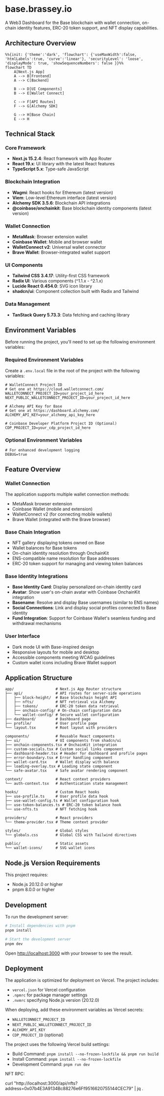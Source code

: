 # base.brassey.io

A Web3 Dashboard for the Base blockchain with wallet connection, on-chain identity features, ERC-20 token support, and NFT display capabilities.

## Architecture Overview

```mermaid
%%{init: {'theme':'dark', 'flowchart': {'useMaxWidth':false, 'htmlLabels':true, 'curve':'linear'}, 'securityLevel': 'loose', 'displayMode': true, 'showSequenceNumbers': false }}%%
flowchart TD
    A[Next.js App]
    A --> B[Frontend]
    A --> C[Backend]
    
    B --> D[UI Components]
    B --> E[Wallet Connect]
    
    C --> F[API Routes]
    F --> G[Alchemy SDK]
    
    G --> H[Base Chain]
    E --> H
```

## Technical Stack

### Core Framework
- **Next.js 15.2.4**: React framework with App Router
- **React 19.x**: UI library with the latest React features
- **TypeScript 5.x**: Type-safe JavaScript

### Blockchain Integration
- **Wagmi**: React hooks for Ethereum (latest version)
- **Viem**: Low-level Ethereum interface (latest version)
- **Alchemy SDK 3.5.6**: Blockchain API integrations
- **@coinbase/onchainkit**: Base blockchain identity components (latest version)

### Wallet Connection
- **MetaMask**: Browser extension wallet
- **Coinbase Wallet**: Mobile and browser wallet
- **WalletConnect v2**: Universal wallet connector
- **Brave Wallet**: Browser-integrated wallet support

### UI Components
- **Tailwind CSS 3.4.17**: Utility-first CSS framework
- **Radix UI**: Various components (^1.1.x - ^2.1.x)
- **Lucide React 0.454.0**: SVG icon library
- **shadcn/ui**: Component collection built with Radix and Tailwind

### Data Management
- **TanStack Query 5.73.3**: Data fetching and caching library

## Environment Variables

Before running the project, you'll need to set up the following environment variables:

### Required Environment Variables

Create a `.env.local` file in the root of the project with the following variables:

```
# WalletConnect Project ID 
# Get one at https://cloud.walletconnect.com/
WALLETCONNECT_PROJECT_ID=your_project_id_here
NEXT_PUBLIC_WALLETCONNECT_PROJECT_ID=your_project_id_here

# Alchemy API Key for Base
# Get one at https://dashboard.alchemy.com/
ALCHEMY_API_KEY=your_alchemy_api_key_here

# Coinbase Developer Platform Project ID (Optional)
CDP_PROJECT_ID=your_cdp_project_id_here
```

### Optional Environment Variables
```
# For enhanced development logging
DEBUG=true
```

## Feature Overview

### Wallet Connection
The application supports multiple wallet connection methods:
- MetaMask browser extension
- Coinbase Wallet (mobile and extension)
- WalletConnect v2 (for connecting mobile wallets)
- Brave Wallet (integrated with the Brave browser)

### Base Chain Integration
- NFT gallery displaying tokens owned on Base
- Wallet balances for Base tokens
- On-chain identity resolution through OnchainKit
- ENS-compatible name resolution for Base addresses
- ERC-20 token support for managing and viewing token balances

### Base Identity Integrations
- **Base Identity Card**: Display personalized on-chain identity card
- **Avatar**: Show user's on-chain avatar with Coinbase OnchainKit integration
- **Basename**: Resolve and display Base usernames (similar to ENS names)
- **Social Connections**: Link and display social profiles connected to Base identity
- **Fund Integration**: Support for Coinbase Wallet's seamless funding and withdrawal mechanisms

### User Interface
- Dark mode UI with Base-inspired design
- Responsive layouts for mobile and desktop
- Accessible components meeting WCAG guidelines
- Custom wallet icons including Brave Wallet support

## Application Structure

```
app/                   # Next.js App Router structure
├── api/               # API routes for server-side operations
│   ├── block-height/  # Base blockchain height API
│   ├── nfts/          # NFT retrieval via Alchemy
│   ├── tokens/        # ERC-20 token data retrieval
│   ├── onchain-config/ # On-chain configuration data
│   └── wallet-config/ # Secure wallet configuration
├── dashboard/         # Dashboard page
├── profile/           # User profile page
└── layout.tsx         # Root layout with providers

components/            # Reusable React components
├── ui/                # UI components from shadcn/ui
├── onchain-components.tsx # OnchainKit integration
├── custom-socials.tsx # Custom social links component 
├── dashboard-header.tsx # Header for dashboard and profile pages
├── error-boundary.tsx # Error handling component
├── wallet-card.tsx    # Wallet display with balance
├── loading-overlay.tsx # Loading state component
└── safe-avatar.tsx    # Safe avatar rendering component

context/               # React context providers
└── auth-context.tsx   # Authentication state management

hooks/                 # Custom React hooks
├── use-profile.ts     # User profile data hook
├── use-wallet-config.ts # Wallet configuration hook
├── use-token-balances.ts # ERC-20 token balance hook
└── use-nfts.ts        # NFT fetching hook

providers/             # React providers
└── theme-provider.tsx # Theme context provider

styles/                # Global styles
└── globals.css        # Global CSS with Tailwind directives

public/                # Static assets
└── wallet-icons/      # SVG wallet icons
```

## Node.js Version Requirements

This project requires:
- Node.js 20.12.0 or higher
- pnpm 8.0.0 or higher

## Development

To run the development server:

```bash
# Install dependencies with pnpm
pnpm install

# Start the development server
pnpm dev
```

Open [http://localhost:3000](http://localhost:3000) with your browser to see the result.

## Deployment

The application is optimized for deployment on Vercel. The project includes:

- `vercel.json` for Vercel configuration
- `.npmrc` for package manager settings
- `.nvmrc` specifying Node.js version (20.12.0)

When deploying, add these environment variables as Vercel secrets:
- `WALLETCONNECT_PROJECT_ID`
- `NEXT_PUBLIC_WALLETCONNECT_PROJECT_ID`
- `ALCHEMY_API_KEY`
- `CDP_PROJECT_ID` (optional)

The project uses the following Vercel build settings:
- Build Command: `pnpm install --no-frozen-lockfile && pnpm run build`
- Install Command: `pnpm install --no-frozen-lockfile`
- Development Command: `pnpm run dev` 

NFT RPC:

curl "http://localhost:3000/api/nfts?address=0x07b4E3A9134Bc88276e6Ff9516620755144CEC79" | jq .